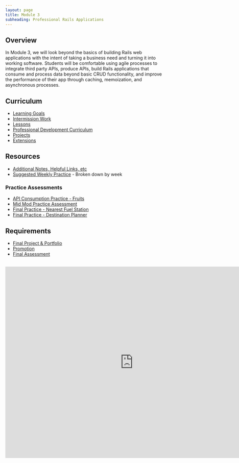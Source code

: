 ```yaml
---
layout: page
title: Module 3
subheading: Professional Rails Applications
---
```


## Overview

In Module 3, we will look beyond the basics of building Rails web applications with the intent of taking a business need and turning it into working software. Students will be comfortable using agile processes to integrate third party APIs, produce APIs, build Rails applications that consume and process data beyond basic CRUD functionality, and improve the performance of their app through caching, memoization, and asynchronous processes.


## Curriculum

* [Learning Goals](./misc/learning_goals)
* [Intermission Work](./misc/intermission_work)
* [Lessons](./lessons)
* [Professional Development Curriculum](.././professional_development/Mod3/index)
* [Projects](./projects)
* [Extensions](./extensions)

## Resources

* [Additional Notes, Helpful Links, etc](./notes)
* [Suggested Weekly Practice](https://github.com/turingschool-examples/M3_weekend_practice) - Broken down by week

### Practice Assessments
* [API Consumption Practice - Fruits](https://github.com/turingschool-examples/fruit-api-7)
* [Mid Mod Practice Assessment](https://github.com/turingschool-examples/parks-finder-7)
* [Final Practice - Nearest Fuel Station](https://github.com/turingschool-examples/nearest-fuel-station-7)
* [Final Practice - Destination Planner](./practice_assessments/practice_assessment)

## Requirements

* [Final Project & Portfolio](./misc/final_project_and_portfolio_guide)
* [Promotion](./misc/promotion)
* [Final Assessment](./misc/final_assessment)
  

<br>

<iframe src="https://calendar.google.com/calendar/embed?mode=week&src=casimircreative.com_e9k9b6n7bok174ilmqbfdr0sc4@group.calendar.google.com&ctz=America/Denver" style="border-width:0" width="800" height="600" frameborder="0" scrolling="no"></iframe>
